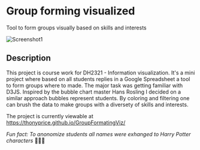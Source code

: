 # Group forming visualized

Tool to form groups visually based on skills and interests

![Screenshot1](https://i.imgur.com/Y8RT2uU.jpg)

## Description
This project is course work for DH2321 - Information visualization. It's a mini project where based on all students replies in a Google Spreadsheet a tool to form groups where to made. The major task was getting familiar with D3JS. Inspired by the bubble chart master Hans Rosling I decided on a similar approach bubbles represent students. By coloring and filtering one can brush the data to make groups with a diversety of skills and interests.

The project is currently viewable at https://thonyprice.github.io/GroupFormatingViz/

*Fun fact: To anonomize students all names were exhanged to Harry Potter characters* :crystal_ball::sparkles::ghost:
